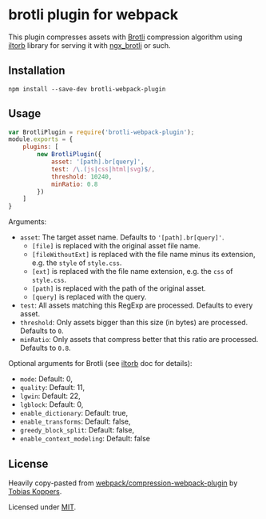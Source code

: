 # brotli plugin for webpack

This plugin compresses assets with [Brotli](https://github.com/google/brotli) compression algorithm using [iltorb](https://github.com/MayhemYDG/iltorb#brotliparams) library for serving it with [ngx_brotli](https://github.com/google/ngx_brotli) or such.

## Installation

```
npm install --save-dev brotli-webpack-plugin
```

## Usage

``` javascript
var BrotliPlugin = require('brotli-webpack-plugin');
module.exports = {
	plugins: [
		new BrotliPlugin({
			asset: '[path].br[query]',
			test: /\.(js|css|html|svg)$/,
			threshold: 10240,
			minRatio: 0.8
		})
	]
}
```

Arguments:

* `asset`: The target asset name. Defaults to `'[path].br[query]'`.
  * `[file]` is replaced with the original asset file name.
  * `[fileWithoutExt]` is replaced with the file name minus its extension, e.g. the `style` of `style.css`.
  * `[ext]` is replaced with the file name extension, e.g. the `css` of `style.css`.
  * `[path]` is replaced with the path of the original asset.
  * `[query]` is replaced with the query.
* `test`: All assets matching this RegExp are processed. Defaults to every asset.
* `threshold`: Only assets bigger than this size (in bytes) are processed. Defaults to `0`.
* `minRatio`: Only assets that compress better that this ratio are processed. Defaults to `0.8`.

Optional arguments for Brotli (see [iltorb](https://github.com/MayhemYDG/iltorb#brotliparams) doc for details):
* `mode`: Default: 0,
* `quality`: Default: 11,
* `lgwin`: Default: 22,
* `lgblock`: Default: 0,
* `enable_dictionary`: Default: true,
* `enable_transforms`: Default: false,
* `greedy_block_split`: Default: false,
* `enable_context_modeling`: Default: false

## License

Heavily copy-pasted from [webpack/compression-webpack-plugin](https://github.com/webpack/compression-webpack-plugin) by [Tobias Koppers](https://github.com/sokra).

Licensed under [MIT](./LICENSE).
